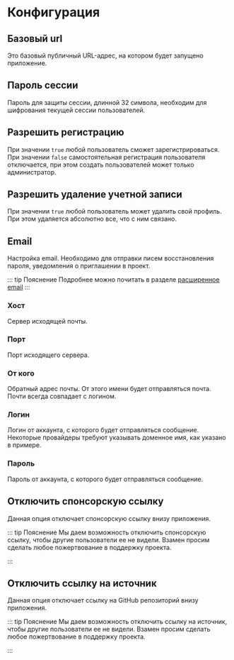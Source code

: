 # Конфигурация

## Базовый url

Это базовый публичный URL-адрес, на котором будет запущено приложение.

<configuration-item
  type="string"
  env="APP_BASE_URL"
  example="http://localhost:3000"
  required
/>

## Пароль сессии

Пароль для защиты сессии, длинной 32 символа, необходим для шифрования текущей сессии пользователей.

<configuration-item
  type="string"
  env="APP_SESSION_PASSWORD"
  required
/>

## Разрешить регистрацию

При значении `true` любой пользователь сможет зарегистрироваться. При значении `false` самостоятельная регистрация
пользователя отключается, при этом создать пользователей может только администратор.

<configuration-item
  type="boolean"
  defaults="true"
  env="APP_AUTH_ALLOW_REGISTRATION"
/>

## Разрешить удаление учетной записи

При значении `true` любой пользователь может удалить свой профиль. При этом удаляется абсолютно все, что с ним связано.

<configuration-item
  type="boolean"
  defaults="false"
  env="APP_ACCOUNT_ALLOW_DELETE"
/>

## Email

Настройка email. Необходимо для отправки писем восстановления пароля, уведомления о приглашении в проект.

::: tip Пояснение
Подробнее можно почитать в разделе [расширенное email](../advanced/email.md)
:::

### Хост

Сервер исходящей почты.

<configuration-item
  type="string"
  example="smtp.gmail.com"
  env="APP_EMAIL_HOST"
/>

### Порт

Порт исходящего сервера.

<configuration-item
  type="integer"
  example="587"
  env="APP_EMAIL_PORT"
/>

### От кого

Обратный адрес почты. От этого имени будет отправляться почта. Почти всегда совпадает с логином.

<configuration-item
  type="string"
  example="no-reply@example.com"
  env="APP_EMAIL_FROM"
/>

### Логин

Логин от аккаунта, с которого будет отправляться сообщение. Некоторые провайдеры требуют указывать доменное имя, как указано в примере.

<configuration-item
  type="string"
  example="no-reply@example.com"
  env="APP_EMAIL_AUTH_USER"
/>

### Пароль

Пароль от аккаунта, с которого будет отправляться сообщение.

<configuration-item
  type="string"
  env="APP_EMAIL_AUTH_PASSWORD"
/>

## Отключить спонсорскую ссылку

Данная опция отключает спонсорскую ссылку внизу приложения.

::: tip Пояснение
Мы даем возможность отключить спонсорскую ссылку, чтобы другие пользователи ее не видели.
Взамен просим сделать любое пожертвование в поддержку проекта.

<boosty-link label="Поддержать на Boosty" />
:::

<configuration-item
  type="boolean"
  defaults="false"
  env="APP_PUBLIC_DISABLE_SPONSOR_LINK"
/>

## Отключить ссылку на источник

Данная опция отключает ссылку на GitHub репозиторий внизу приложения.

::: tip Пояснение
Мы даем возможность отключить ссылку на источник, чтобы другие пользователи ее не видели.
Взамен просим сделать любое пожертвование в поддержку проекта.

<boosty-link label="Поддержать на Boosty" />
:::

<configuration-item
  type="boolean"
  defaults="false"
  env="APP_PUBLIC_DISABLE_SOURCE_LINK"
/>
